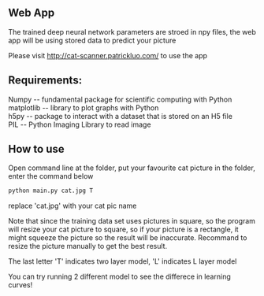 ## Web App

The trained deep neural network parameters are stroed in npy files, the web app will be using stored data to predict your picture

Please visit http://cat-scanner.patrickluo.com/ to use the app 

## Requirements:

Numpy -- fundamental package for scientific computing with Python  
matplotlib -- library to plot graphs with Python  
h5py -- package to interact with a dataset that is stored on an H5 file  
PIL -- Python Imaging Library to read image  

## How to use

Open command line at the folder, put your favourite cat picture in the folder, enter the command below  
```bash
python main.py cat.jpg T
```  
replace 'cat.jpg' with your cat pic name  

Note that since the training data set uses pictures in square, so the program will resize your cat picture to square, so if your picture is a rectangle, it might squeeze the picture so the result will be inaccurate. Recommand to resize the picture manually to get the best result.

The last letter 'T' indicates two layer model, 'L' indicates L layer model

You can try running 2 different model to see the differece in learning curves!
